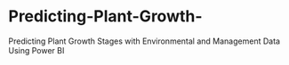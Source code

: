 # Predicting-Plant-Growth-
Predicting Plant Growth Stages with Environmental and Management Data Using Power BI
